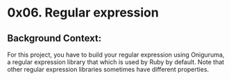# 0x06. Regular expression

## Background Context:

For this project, you have to build your regular expression using Oniguruma, a regular expression library that which is used by Ruby by default. Note that other regular expression libraries sometimes have different properties.